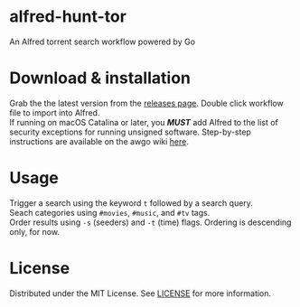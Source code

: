 # alfred-hunt-tor
An Alfred torrent search workflow powered by Go

# Download & installation
Grab the the latest version from the [releases page](https://github.com/coheff/alfred-hunt-tor/releases/tag/v0.1.0). Double click workflow file to import into Alfred. \
If running on macOS Catalina or later, you _**MUST**_ add Alfred to the list of security exceptions for running unsigned software. Step-by-step instructions are available on the awgo wiki [here](https://github.com/deanishe/awgo/wiki/Catalina).

# Usage
Trigger a search using the keyword `t` followed by a search query. \
Seach categories using `#movies`, `#music`, and `#tv` tags. \
Order results using `-s` (seeders) and `-t` (time) flags. Ordering is descending only, for now.

# License
Distributed under the MIT License. See [LICENSE](https://github.com/coheff/alfred-hunt-tor/blob/main/LICENSE) for more information.
